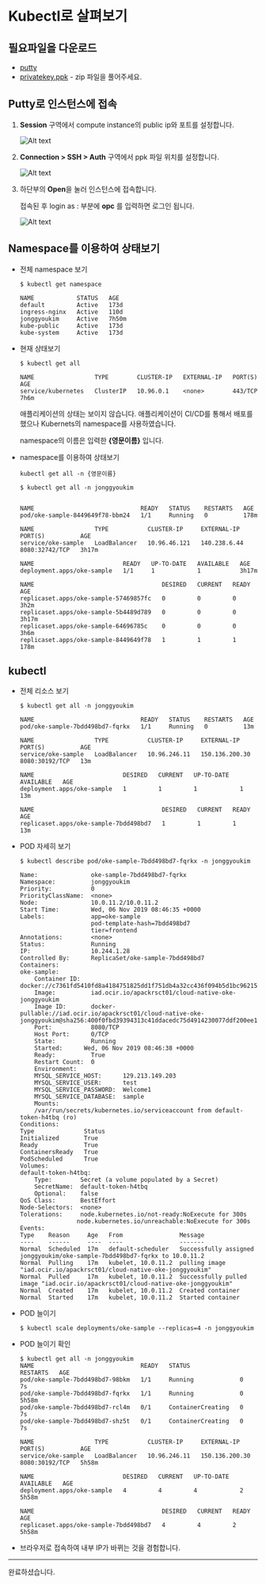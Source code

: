 # Kubectl로 살펴보기


## 필요파일을 다운로드
- [putty](https://the.earth.li/~sgtatham/putty/latest/w64/putty.exe)
- [privatekey.ppk](https://github.com/jonggyoukim/cloud-native-hour/raw/master/files/privateKey.zip) - zip 파일을 풀어주세요.

## Putty로 인스턴스에 접속

1. **Session** 구역에서 compute instance의 public ip와 포트를 설정합니다.

    ![Alt text](images/putty1.png)

1. **Connection > SSH > Auth** 구역에서 ppk 파일 위치를 설정합니다.

    ![Alt text](images/putty2.png)

1. 하단부의 **Open**을 눌러 인스턴스에 접속합니다.

    접속된 후 login as : 부분에 **opc** 를 입력하면 로그인 됩니다.

    ![Alt text](images/putty3.png)



## Namespace를 이용하여 상태보기

- 전체 namespace 보기

    ~~~
    $ kubectl get namespace

    NAME            STATUS   AGE
    default         Active   173d
    ingress-nginx   Active   110d
    jonggyoukim     Active   7h50m
    kube-public     Active   173d
    kube-system     Active   173d
    ~~~

- 현재 상태보기
    
    ~~~
    $ kubectl get all

    NAME                 TYPE        CLUSTER-IP   EXTERNAL-IP   PORT(S)   AGE
    service/kubernetes   ClusterIP   10.96.0.1    <none>        443/TCP   7h6m
    ~~~

    애플리케이션의 상태는 보이지 않습니다.
    애플리케이션이 CI/CD를 통해서 배포를 했으나 Kubernets의 namespace를 사용하였습니다.  

    namespace의 이름은 입력한 **{영문이름}** 입니다.

- namespace를 이용하여 상태보기
    ~~~
    kubectl get all -n {영문이름}
    ~~~

    ~~~
    $ kubectl get all -n jonggyoukim


    NAME                              READY   STATUS    RESTARTS   AGE
    pod/oke-sample-8449649f78-bbm24   1/1     Running   0          178m

    NAME                 TYPE           CLUSTER-IP     EXTERNAL-IP    PORT(S)          AGE
    service/oke-sample   LoadBalancer   10.96.46.121   140.238.6.44   8080:32742/TCP   3h17m

    NAME                         READY   UP-TO-DATE   AVAILABLE   AGE
    deployment.apps/oke-sample   1/1     1            1           3h17m

    NAME                                    DESIRED   CURRENT   READY   AGE
    replicaset.apps/oke-sample-57469857fc   0         0         0       3h2m
    replicaset.apps/oke-sample-5b4489d789   0         0         0       3h17m
    replicaset.apps/oke-sample-64696785c    0         0         0       3h6m
    replicaset.apps/oke-sample-8449649f78   1         1         1       178m
    ~~~

## kubectl

- 전체 리소스 보기

    ~~~
    $ kubectl get all -n jonggyoukim

    NAME                              READY   STATUS    RESTARTS   AGE
    pod/oke-sample-7bdd498bd7-fqrkx   1/1     Running   0          13m

    NAME                 TYPE           CLUSTER-IP     EXTERNAL-IP      PORT(S)          AGE
    service/oke-sample   LoadBalancer   10.96.246.11   150.136.200.30   8080:30192/TCP   13m

    NAME                         DESIRED   CURRENT   UP-TO-DATE   AVAILABLE   AGE
    deployment.apps/oke-sample   1         1         1            1           13m

    NAME                                    DESIRED   CURRENT   READY   AGE
    replicaset.apps/oke-sample-7bdd498bd7   1         1         1       13m
    ~~~

- POD 자세히 보기

    ~~~
    $ kubectl describe pod/oke-sample-7bdd498bd7-fqrkx -n jonggyoukim

    Name:               oke-sample-7bdd498bd7-fqrkx
    Namespace:          jonggyoukim
    Priority:           0
    PriorityClassName:  <none>
    Node:               10.0.11.2/10.0.11.2
    Start Time:         Wed, 06 Nov 2019 08:46:35 +0000
    Labels:             app=oke-sample
                        pod-template-hash=7bdd498bd7
                        tier=frontend
    Annotations:        <none>
    Status:             Running
    IP:                 10.244.1.28
    Controlled By:      ReplicaSet/oke-sample-7bdd498bd7
    Containers:
    oke-sample:
        Container ID:   docker://c7361fd5410fd8a4184751825dd1f751db4a32cc436f094b5d1bc9621520ecb4
        Image:          iad.ocir.io/apackrsct01/cloud-native-oke-jonggyoukim
        Image ID:       docker-pullable://iad.ocir.io/apackrsct01/cloud-native-oke-jonggyoukim@sha256:400f0fbd39394313c41ddacedc75d4914230077ddf200ee1df15e4a1067917c0
        Port:           8080/TCP
        Host Port:      0/TCP
        State:          Running
        Started:      Wed, 06 Nov 2019 08:46:38 +0000
        Ready:          True
        Restart Count:  0
        Environment:
        MYSQL_SERVICE_HOST:      129.213.149.203
        MYSQL_SERVICE_USER:      test
        MYSQL_SERVICE_PASSWORD:  Welcome1
        MYSQL_SERVICE_DATABASE:  sample
        Mounts:
        /var/run/secrets/kubernetes.io/serviceaccount from default-token-h4tbq (ro)
    Conditions:
    Type              Status
    Initialized       True
    Ready             True
    ContainersReady   True
    PodScheduled      True
    Volumes:
    default-token-h4tbq:
        Type:        Secret (a volume populated by a Secret)
        SecretName:  default-token-h4tbq
        Optional:    false
    QoS Class:       BestEffort
    Node-Selectors:  <none>
    Tolerations:     node.kubernetes.io/not-ready:NoExecute for 300s
                    node.kubernetes.io/unreachable:NoExecute for 300s
    Events:
    Type    Reason     Age   From                Message
    ----    ------     ----  ----                -------
    Normal  Scheduled  17m   default-scheduler   Successfully assigned jonggyoukim/oke-sample-7bdd498bd7-fqrkx to 10.0.11.2
    Normal  Pulling    17m   kubelet, 10.0.11.2  pulling image "iad.ocir.io/apackrsct01/cloud-native-oke-jonggyoukim"
    Normal  Pulled     17m   kubelet, 10.0.11.2  Successfully pulled image "iad.ocir.io/apackrsct01/cloud-native-oke-jonggyoukim"
    Normal  Created    17m   kubelet, 10.0.11.2  Created container
    Normal  Started    17m   kubelet, 10.0.11.2  Started container
    ~~~

- POD 늘이기

    ~~~
    $ kubectl scale deployments/oke-sample --replicas=4 -n jonggyoukim
    ~~~

- POD 늘이기 확인
    ~~~
    $ kubectl get all -n jonggyoukim
    NAME                              READY   STATUS              RESTARTS   AGE
    pod/oke-sample-7bdd498bd7-98bkm   1/1     Running             0          7s
    pod/oke-sample-7bdd498bd7-fqrkx   1/1     Running             0          5h58m
    pod/oke-sample-7bdd498bd7-rcl4m   0/1     ContainerCreating   0          7s
    pod/oke-sample-7bdd498bd7-shz5t   0/1     ContainerCreating   0          7s

    NAME                 TYPE           CLUSTER-IP     EXTERNAL-IP      PORT(S)          AGE
    service/oke-sample   LoadBalancer   10.96.246.11   150.136.200.30   8080:30192/TCP   5h58m

    NAME                         DESIRED   CURRENT   UP-TO-DATE   AVAILABLE   AGE
    deployment.apps/oke-sample   4         4         4            2           5h58m

    NAME                                    DESIRED   CURRENT   READY   AGE
    replicaset.apps/oke-sample-7bdd498bd7   4         4         2       5h58m
    ~~~

- 브라우저로 접속하여 내부 IP가 바뀌는 것을 경험합니다.

---
완료하셨습니다.
